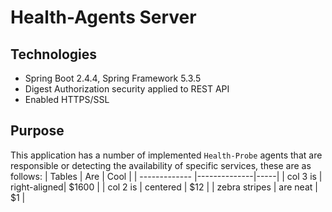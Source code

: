 # Health-Agents Server

## Technologies
* Spring Boot 2.4.4, Spring Framework 5.3.5
* Digest Authorization security applied to REST API
* Enabled HTTPS/SSL

## Purpose
This application has a number of implemented `Health-Probe` agents that are
responsible or detecting the availability of specific services, these are as follows:
| Tables        | Are          | Cool  |
| ------------- |--------------|-----|
| col 3 is      | right-aligned| $1600 |
| col 2 is      | centered     |   $12 |
| zebra stripes | are neat     |    $1 |



